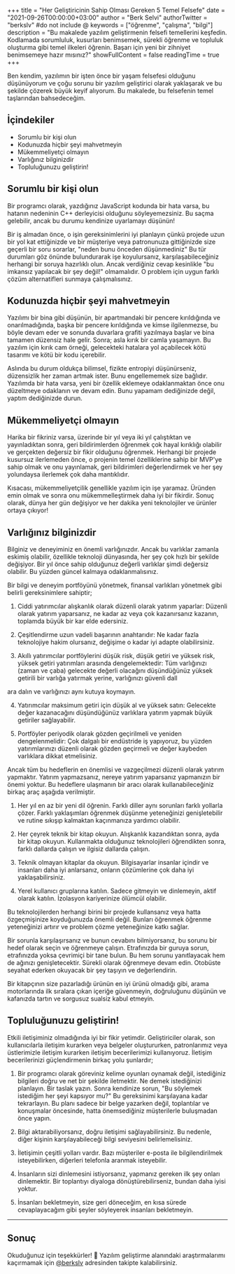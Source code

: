 +++
title = "Her Geliştiricinin Sahip Olması Gereken 5 Temel Felsefe"
date = "2021-09-26T00:00:00+03:00"
author = "Berk Selvi"
authorTwitter = "berkslv" #do not include @
keywords = ["öğrenme", "çalışma", "bilgi"]
description = "Bu makalede yazılım geliştirmenin felsefi temellerini keşfedin. Kodlamada sorumluluk, kusurları benimsemek, sürekli öğrenme ve topluluk oluşturma gibi temel ilkeleri öğrenin. Başarı için yeni bir zihniyet benimsemeye hazır mısınız?"
showFullContent = false
readingTime = true
+++

Ben kendim, yazılımın bir işten önce bir yaşam felsefesi olduğunu düşünüyorum ve çoğu sorunu bir yazılım geliştirici olarak yaklaşarak ve bu şekilde çözerek büyük keyif alıyorum. Bu makalede, bu felsefenin temel taşlarından bahsedeceğim.

## İçindekiler

- Sorumlu bir kişi olun
- Kodunuzda hiçbir şeyi mahvetmeyin
- Mükemmeliyetçi olmayın
- Varlığınız bilginizdir
- Topluluğunuzu geliştirin!


## Sorumlu bir kişi olun

Bir programcı olarak, yazdığınız JavaScript kodunda bir hata varsa, bu hatanın nedeninin C++ derleyicisi olduğunu söyleyemezsiniz. Bu saçma gelebilir, ancak bu durumu kendinize uyarlamayı düşünün!

Bir iş almadan önce, o işin gereksinimlerini iyi planlayın çünkü projede uzun bir yol kat ettiğinizde ve bir müşteriye veya patronunuza gittiğinizde size geçerli bir soru sorarlar, "neden bunu önceden düşünmediniz" Bu tür durumları göz önünde bulundurarak işe koyulursanız, karşılaşabileceğiniz herhangi bir soruya hazırlıklı olun. Ancak verdiğiniz cevap kesinlikle "bu imkansız yapılacak bir şey değil!" olmamalıdır. O problem için uygun farklı çözüm alternatifleri sunmaya çalışmalısınız.

## Kodunuzda hiçbir şeyi mahvetmeyin

Yazılımı bir bina gibi düşünün, bir apartmandaki bir pencere kırıldığında ve onarılmadığında, başka bir pencere kırıldığında ve kimse ilgilenmezse, bu böyle devam eder ve sonunda duvarlara grafiti yazılmaya başlar ve bina tamamen düzensiz hale gelir. Sonra; asla kırık bir camla yaşamayın. Bu yazılım için kırık cam örneği, gelecekteki hatalara yol açabilecek kötü tasarımı ve kötü bir kodu içerebilir.

Aslında bu durum oldukça bilimsel, fizikte entropiyi düşünürseniz, düzensizlik her zaman artmak ister. Bunu engellememek size bağlıdır. Yazılımda bir hata varsa, yeni bir özellik eklemeye odaklanmaktan önce onu düzeltmeye odaklanın ve devam edin. Bunu yapamam dediğinizde değil, yaptım dediğinizde durun.

## Mükemmeliyetçi olmayın

Harika bir fikriniz varsa, üzerinde bir yıl veya iki yıl çalıştıktan ve yayınladıktan sonra, geri bildirimlerden öğrenmek çok hayal kırıklığı olabilir ve gerçekten değersiz bir fikir olduğunu öğrenmek. Herhangi bir projede kusursuz ilerlemeden önce, o projenin temel özelliklerine sahip bir MVP'ye sahip olmak ve onu yayınlamak, geri bildirimleri değerlendirmek ve her şey yolundaysa ilerlemek çok daha mantıklıdır.

Kısacası, mükemmeliyetçilik genellikle yazılım için işe yaramaz. Üründen emin olmak ve sonra onu mükemmelleştirmek daha iyi bir fikirdir. Sonuç olarak, dünya her gün değişiyor ve her dakika yeni teknolojiler ve ürünler ortaya çıkıyor!

## Varlığınız bilginizdir

Bilginiz ve deneyiminiz en önemli varlığınızdır. Ancak bu varlıklar zamanla eskimiş olabilir, özellikle teknoloji dünyasında, her şey çok hızlı bir şekilde değişiyor. Bir yıl önce sahip olduğunuz değerli varlıklar şimdi değersiz olabilir. Bu yüzden güncel kalmaya odaklanmalısınız.

Bir bilgi ve deneyim portföyünü yönetmek, finansal varlıkları yönetmek gibi belirli gereksinimlere sahiptir;

1. Ciddi yatırımcılar alışkanlık olarak düzenli olarak yatırım yaparlar: Düzenli olarak yatırım yaparsanız, ne kadar az veya çok kazanırsanız kazanın, toplamda büyük bir kar elde edersiniz.

2. Çeşitlendirme uzun vadeli başarının anahtarıdır: Ne kadar fazla teknolojiye hakim olursanız, değişime o kadar iyi adapte olabilirsiniz.

3. Akıllı yatırımcılar portföylerini düşük risk, düşük getiri ve yüksek risk, yüksek getiri yatırımları arasında dengelemektedir: Tüm varlığınızı (zaman ve çaba) gelecekte değerli olacağını düşündüğünüz yüksek getirili bir varlığa yatırmak yerine, varlığınızı güvenli dall

ara dalın ve varlığınızı aynı kutuya koymayın.

4. Yatırımcılar maksimum getiri için düşük al ve yüksek satın: Gelecekte değer kazanacağını düşündüğünüz varlıklara yatırım yapmak büyük getiriler sağlayabilir.

5. Portföyler periyodik olarak gözden geçirilmeli ve yeniden dengelenmelidir: Çok dalgalı bir endüstride iş yapıyoruz, bu yüzden yatırımlarınızı düzenli olarak gözden geçirmeli ve değer kaybeden varlıklara dikkat etmelisiniz.

Ancak tüm bu hedeflerin en önemlisi ve vazgeçilmezi düzenli olarak yatırım yapmaktır. Yatırım yapmazsanız, nereye yatırım yaparsanız yapmanızın bir önemi yoktur. Bu hedeflere ulaşmanın bir aracı olarak kullanabileceğiniz birkaç araç aşağıda verilmiştir.

1. Her yıl en az bir yeni dil öğrenin. Farklı diller aynı sorunları farklı yollarla çözer. Farklı yaklaşımları öğrenmek düşünme yeteneğinizi genişletebilir ve rutine sıkışıp kalmaktan kaçınmanıza yardımcı olabilir.

2. Her çeyrek teknik bir kitap okuyun. Alışkanlık kazandıktan sonra, ayda bir kitap okuyun. Kullanmakta olduğunuz teknolojileri öğrendikten sonra, farklı dallarda çalışın ve ilgisiz dallarda çalışın.

3. Teknik olmayan kitaplar da okuyun. Bilgisayarlar insanlar içindir ve insanları daha iyi anlarsanız, onların çözümlerine çok daha iyi yaklaşabilirsiniz.

4. Yerel kullanıcı gruplarına katılın. Sadece gitmeyin ve dinlemeyin, aktif olarak katılın. İzolasyon kariyerinize ölümcül olabilir.

Bu teknolojilerden herhangi birini bir projede kullansanız veya hatta özgeçmişinize koyduğunuzda önemli değil. Bunları öğrenmek öğrenme yeteneğinizi artırır ve problem çözme yeteneğinize katkı sağlar.

Bir sorunla karşılaşırsanız ve bunun cevabını bilmiyorsanız, bu sorunu bir hedef olarak seçin ve öğrenmeye çalışın. Etrafınızda bir guruya sorun, etrafınızda yoksa çevrimiçi bir tane bulun. Bu hem sorunu yanıtlayacak hem de ağınızı genişletecektir. Sürekli olarak öğrenmeye devam edin. Otobüste seyahat ederken okuyacak bir şey taşıyın ve değerlendirin.

Bir kitapçının size pazarladığı ürünün en iyi ürünü olmadığı gibi, arama motorlarında ilk sıralara çıkan içeriğe güvenmeyin, doğruluğunu düşünün ve kafanızda tartın ve sorgusuz sualsiz kabul etmeyin.

## Topluluğunuzu geliştirin!

Etkili iletişiminiz olmadığında iyi bir fikir yetimdir. Geliştiriciler olarak, son kullanıcılarla iletişim kurarken veya belgeler oluştururken, patronlarımız veya üstlerimizle iletişim kurarken iletişim becerilerimizi kullanıyoruz. İletişim becerilerinizi güçlendirmenin birkaç yolu şunlardır;

1. Bir programcı olarak göreviniz kelime oyunları oynamak değil, istediğiniz bilgileri doğru ve net bir şekilde iletmektir. Ne demek istediğinizi planlayın. Bir taslak yazın. Sonra kendinize sorun, "Bu söylemek istediğim her şeyi kapsıyor mu?" Bu gereksinimi karşılayana kadar tekrarlayın. Bu planı sadece bir belge yazarken değil, toplantılar ve konuşmalar öncesinde, hatta önemsediğiniz müşterilerle buluşmadan önce yapın.

2. Bilgi aktarabiliyorsanız, doğru iletişimi sağlayabilirsiniz. Bu nedenle, diğer kişinin karşılayabileceği bilgi seviyesini belirlemelisiniz.

3. İletişimin çeşitli yolları vardır. Bazı müşteriler e-posta ile bilgilendirilmek isteyebilirken, diğerleri telefonla aranmak isteyebilir.

4. İnsanların sizi dinlemesini istiyorsanız, yapmanız gereken ilk şey onları dinlemektir. Bir toplantıyı diyaloga dönüştürebilirseniz, bundan daha iyisi yoktur.

5. İnsanları bekletmeyin, size geri döneceğim, en kısa sürede cevaplayacağım gibi şeyler söyleyerek insanları bekletmeyin.


---

## Sonuç

Okuduğunuz için teşekkürler! 🎉 Yazılım geliştirme alanındaki araştırmalarımı kaçırmamak için [@berkslv](https://x.com/berkslv) adresinden takipte kalabilirsiniz.